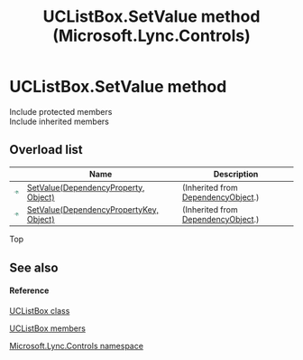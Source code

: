 ﻿---
title: UCListBox.SetValue method  (Microsoft.Lync.Controls)
TOCTitle: 'SetValue method '
ms:assetid: Overload:Microsoft.Lync.Controls.UCListBox.SetValue_DI_3_UC_OCS14MrefLyncWPF
ms:mtpsurl: https://msdn.microsoft.com/en-us/library/microsoft.lync.controls.uclistbox.setvalue_di_3_uc_ocs14mreflyncwpf(v=office.15)
ms:contentKeyID: 48591216
ms.date: 07/28/2014
mtps_version: v=office.15
f1_keywords:
- Microsoft.Lync.Controls.UCListBox.SetValue
dev_langs:
- CSharp
- JScript
- VB
- other
---

# UCListBox.SetValue method

Include protected members  
Include inherited members  

## Overload list

<table>
<thead>
<tr class="header">
<th> </th>
<th>Name</th>
<th>Description</th>
</tr>
</thead>
<tbody>
<tr class="odd">
<td><img src="images/Hh347903.pubmethod(Office.15).gif" title="Public method" alt="Public method" /></td>
<td><a href="http://msdn2.microsoft.com/en-us/library/ms597473">SetValue(DependencyProperty, Object)</a></td>
<td>(Inherited from <a href="http://msdn2.microsoft.com/en-us/library/ms589309">DependencyObject</a>.)</td>
</tr>
<tr class="even">
<td><img src="images/Hh347903.pubmethod(Office.15).gif" title="Public method" alt="Public method" /></td>
<td><a href="http://msdn2.microsoft.com/en-us/library/ms597474">SetValue(DependencyPropertyKey, Object)</a></td>
<td>(Inherited from <a href="http://msdn2.microsoft.com/en-us/library/ms589309">DependencyObject</a>.)</td>
</tr>
</tbody>
</table>


Top

## See also

#### Reference

[UCListBox class](uclistbox-class-microsoft-lync-controls_1.md)

[UCListBox members](uclistbox-members-microsoft-lync-controls_1.md)

[Microsoft.Lync.Controls namespace](microsoft-lync-controls-namespace_1.md)

